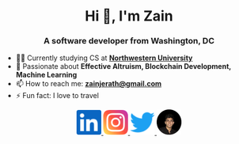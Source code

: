 <h1 align="center">Hi 👋, I'm Zain</h1>
<h3 align="center">A software developer from Washington, DC</h3>

- 👨‍💻 Currently studying CS at **[Northwestern University](https://www.northwestern.edu/)**
- 🌱 Passionate about **Effective Altruism, Blockchain Development, Machine Learning**
- 📫 How to reach me: **zainjerath@gmail.com**
- ⚡ Fun fact: I love to travel

<div align="center">
  <a href="https://www.linkedin.com/in/zain-jerath-026b42214/">
    <img alt="Zain's Linkedin" width="50px" src="https://raw.githubusercontent.com/zjerath/zjerath/main/images/linkedin.svg" />
  </a>
  
  <a href="https://www.instagram.com/zain.jerath/">
    <img alt="Zain's Instagram" width="50px" src="https://raw.githubusercontent.com/zjerath/zjerath/main/images/instagram.svg" />
  </a>
  
  <a href="https://twitter.com/Zainjerath">
    <img alt="Zain's Twitter" width="50px" src="https://raw.githubusercontent.com/zjerath/zjerath/main/images/twitter.svg" />
  </a>
  
  <a href="https://zjerath.github.io">
    <img alt="Zain's Website" width="50px" src="https://raw.githubusercontent.com/zjerath/zjerath/main/images/Zain.png" />
  </a>
</div>
